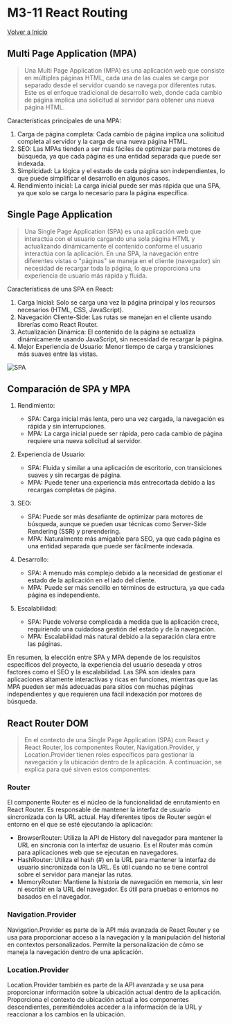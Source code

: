 # M3-11 React Routing

[Volver a Inicio](../README.md)

## Multi Page Application (MPA)
> Una Multi Page Application (MPA) es una aplicación web que consiste en múltiples páginas HTML, cada una de las cuales se carga por separado desde el servidor cuando se navega por diferentes rutas. Este es el enfoque tradicional de desarrollo web, donde cada cambio de página implica una solicitud al servidor para obtener una nueva página HTML.

Características principales de una MPA:

1. Carga de página completa: Cada cambio de página implica una solicitud completa al servidor y la carga de una nueva página HTML.
2. SEO: Las MPAs tienden a ser más fáciles de optimizar para motores de búsqueda, ya que cada página es una entidad separada que puede ser indexada.
3. Simplicidad: La lógica y el estado de cada página son independientes, lo que puede simplificar el desarrollo en algunos casos.
4. Rendimiento inicial: La carga inicial puede ser más rápida que una SPA, ya que solo se carga lo necesario para la página específica.

## Single Page Application
> Una Single Page Application (SPA) es una aplicación web que interactúa con el usuario cargando una sola página HTML y actualizando dinámicamente el contenido conforme el usuario interactúa con la aplicación. En una SPA, la navegación entre diferentes vistas o "páginas" se maneja en el cliente (navegador) sin necesidad de recargar toda la página, lo que proporciona una experiencia de usuario más rápida y fluida.

Características de una SPA en React:

1. Carga Inicial: Solo se carga una vez la página principal y los recursos necesarios (HTML, CSS, JavaScript).
2. Navegación Cliente-Side: Las rutas se manejan en el cliente usando librerías como React Router.
3. Actualización Dinámica: El contenido de la página se actualiza dinámicamente usando JavaScript, sin necesidad de recargar la página.
4. Mejor Experiencia de Usuario: Menor tiempo de carga y transiciones más suaves entre las vistas.

<img src="https://miro.medium.com/v2/resize:fit:1400/1*zr1yTjLEsUZB6BkEve8FTA.png" alt="SPA">

## Comparación de SPA y MPA

1. Rendimiento:
   - SPA: Carga inicial más lenta, pero una vez cargada, la navegación es rápida y sin interrupciones.
   - MPA: La carga inicial puede ser rápida, pero cada cambio de página requiere una nueva solicitud al servidor.

2. Experiencia de Usuario:
   - SPA: Fluida y similar a una aplicación de escritorio, con transiciones suaves y sin recargas de página.
   - MPA: Puede tener una experiencia más entrecortada debido a las recargas completas de página.

3. SEO:
   - SPA: Puede ser más desafiante de optimizar para motores de búsqueda, aunque se pueden usar técnicas como Server-Side Rendering (SSR) y prerendering.
   - MPA: Naturalmente más amigable para SEO, ya que cada página es una entidad separada que puede ser fácilmente indexada.

4. Desarrollo:
   - SPA: A menudo más complejo debido a la necesidad de gestionar el estado de la aplicación en el lado del cliente.
   - MPA: Puede ser más sencillo en términos de estructura, ya que cada página es independiente.

5. Escalabilidad:
   - SPA: Puede volverse complicada a medida que la aplicación crece, requiriendo una cuidadosa gestión del estado y de la navegación.
   - MPA: Escalabilidad más natural debido a la separación clara entre las páginas.

En resumen, la elección entre SPA y MPA depende de los requisitos específicos del proyecto, la experiencia del usuario deseada y otros factores como el SEO y la escalabilidad. Las SPA son ideales para aplicaciones altamente interactivas y ricas en funciones, mientras que las MPA pueden ser más adecuadas para sitios con muchas páginas independientes y que requieren una fácil indexación por motores de búsqueda.

## React Router DOM

> En el contexto de una Single Page Application (SPA) con React y React Router, los componentes Router, Navigation.Provider, y Location.Provider tienen roles específicos para gestionar la navegación y la ubicación dentro de la aplicación. A continuación, se explica para qué sirven estos componentes:

### Router

El componente Router es el núcleo de la funcionalidad de enrutamiento en React Router. Es responsable de mantener la interfaz de usuario sincronizada con la URL actual. Hay diferentes tipos de Router según el entorno en el que se esté ejecutando la aplicación:

- BrowserRouter: Utiliza la API de History del navegador para mantener la URL en sincronía con la interfaz de usuario. Es el Router más común para aplicaciones web que se ejecutan en navegadores.
- HashRouter: Utiliza el hash (#) en la URL para mantener la interfaz de usuario sincronizada con la URL. Es útil cuando no se tiene control sobre el servidor para manejar las rutas.
- MemoryRouter: Mantiene la historia de navegación en memoria, sin leer ni escribir en la URL del navegador. Es útil para pruebas o entornos no basados en el navegador.

### Navigation.Provider

Navigation.Provider es parte de la API más avanzada de React Router y se usa para proporcionar acceso a la navegación y la manipulación del historial en contextos personalizados. Permite la personalización de cómo se maneja la navegación dentro de una aplicación.

### Location.Provider

Location.Provider también es parte de la API avanzada y se usa para proporcionar información sobre la ubicación actual dentro de la aplicación. Proporciona el contexto de ubicación actual a los componentes descendientes, permitiéndoles acceder a la información de la URL y reaccionar a los cambios en la ubicación.
